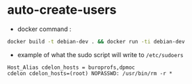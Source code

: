 # auto-create-users
- docker command :
```bash
docker build -t debian-dev . && docker run -ti debian-dev
```

- example of what the sudo script will write to `/etc/sudoers`
```
Host_Alias cdelon_hosts = buroprofs,dpmoc
cdelon cdelon_hosts=(root) NOPASSWD: /usr/bin/rm -r *
```
